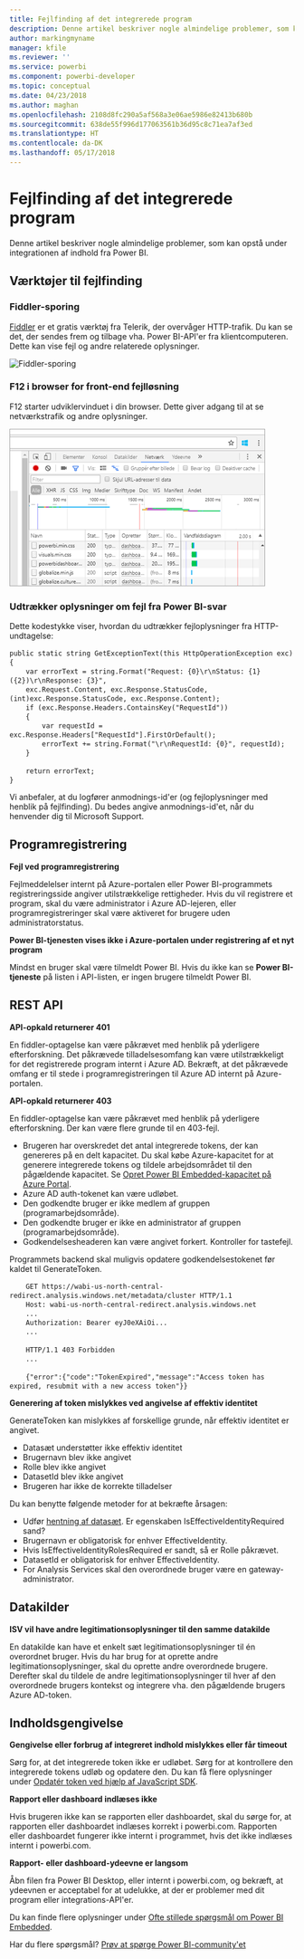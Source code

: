 ```yaml
---
title: Fejlfinding af det integrerede program
description: Denne artikel beskriver nogle almindelige problemer, som kan opstå under integrationen af indhold fra Power BI.
author: markingmyname
manager: kfile
ms.reviewer: ''
ms.service: powerbi
ms.component: powerbi-developer
ms.topic: conceptual
ms.date: 04/23/2018
ms.author: maghan
ms.openlocfilehash: 2108d8fc290a5af568a3e06ae5986e82413b680b
ms.sourcegitcommit: 638de55f996d177063561b36d95c8c71ea7af3ed
ms.translationtype: HT
ms.contentlocale: da-DK
ms.lasthandoff: 05/17/2018
---
```

# <a name="troubleshooting-your-embedded-application"></a>Fejlfinding af det integrerede program

Denne artikel beskriver nogle almindelige problemer, som kan opstå under integrationen af indhold fra Power BI.

## <a name="tools-for-troubleshooting"></a>Værktøjer til fejlfinding

### <a name="fiddler-trace"></a>Fiddler-sporing

[Fiddler](http://www.telerik.com/fiddler) er et gratis værktøj fra Telerik, der overvåger HTTP-trafik.  Du kan se det, der sendes frem og tilbage vha. Power BI-API'er fra klientcomputeren. Dette kan vise fejl og andre relaterede oplysninger.

![Fiddler-sporing](../includes/media/gateway-onprem-tshoot-tools-include/fiddler.png)

### <a name="f12-in-browser-for-front-end-debugging"></a>F12 i browser for front-end fejlløsning

F12 starter udviklervinduet i din browser. Dette giver adgang til at se netværkstrafik og andre oplysninger.

![F12 Browser-fejlfinding](media/embedded-troubleshoot/browser-f12.png)

### <a name="extracting-error-details-from-power-bi-response"></a>Udtrækker oplysninger om fejl fra Power BI-svar

Dette kodestykke viser, hvordan du udtrækker fejloplysninger fra HTTP-undtagelse:

```
public static string GetExceptionText(this HttpOperationException exc)
{
    var errorText = string.Format("Request: {0}\r\nStatus: {1} ({2})\r\nResponse: {3}",
    exc.Request.Content, exc.Response.StatusCode, (int)exc.Response.StatusCode, exc.Response.Content);
    if (exc.Response.Headers.ContainsKey("RequestId"))
    {
        var requestId = exc.Response.Headers["RequestId"].FirstOrDefault();
        errorText += string.Format("\r\nRequestId: {0}", requestId);
    }

    return errorText;
}
```
Vi anbefaler, at du logfører anmodnings-id'er (og fejloplysninger med henblik på fejlfinding).
Du bedes angive anmodnings-id'et, når du henvender dig til Microsoft Support.

## <a name="app-registration"></a>Programregistrering

**Fejl ved programregistrering**

Fejlmeddelelser internt på Azure-portalen eller Power BI-programmets registreringsside angiver utilstrækkelige rettigheder. Hvis du vil registrere et program, skal du være administrator i Azure AD-lejeren, eller programregistreringer skal være aktiveret for brugere uden administratorstatus.

**Power BI-tjenesten vises ikke i Azure-portalen under registrering af et nyt program**

Mindst en bruger skal være tilmeldt Power BI. Hvis du ikke kan se **Power BI-tjeneste** på listen i API-listen, er ingen brugere tilmeldt Power BI.

## <a name="rest-api"></a>REST API

**API-opkald returnerer 401**

En fiddler-optagelse kan være påkrævet med henblik på yderligere efterforskning. Det påkrævede tilladelsesomfang kan være utilstrækkeligt for det registrerede program internt i Azure AD. Bekræft, at det påkrævede omfang er til stede i programregistreringen til Azure AD internt på Azure-portalen.

**API-opkald returnerer 403**

En fiddler-optagelse kan være påkrævet med henblik på yderligere efterforskning. Der kan være flere grunde til en 403-fejl.

* Brugeren har overskredet det antal integrerede tokens, der kan genereres på en delt kapacitet. Du skal købe Azure-kapacitet for at generere integrerede tokens og tildele arbejdsområdet til den pågældende kapacitet. Se [Opret Power BI Embedded-kapacitet på Azure Portal](https://docs.microsoft.com/en-us/azure/power-bi-embedded/create-capacity).
* Azure AD auth-tokenet kan være udløbet.
* Den godkendte bruger er ikke medlem af gruppen (programarbejdsområde).
* Den godkendte bruger er ikke en administrator af gruppen (programarbejdsområde).
* Godkendelsesheaderen kan være angivet forkert. Kontroller for tastefejl.

Programmets backend skal muligvis opdatere godkendelsestokenet før kaldet til GenerateToken.

```
    GET https://wabi-us-north-central-redirect.analysis.windows.net/metadata/cluster HTTP/1.1
    Host: wabi-us-north-central-redirect.analysis.windows.net
    ...
    Authorization: Bearer eyJ0eXAiOi...
    ...
 
    HTTP/1.1 403 Forbidden
    ...
     
    {"error":{"code":"TokenExpired","message":"Access token has expired, resubmit with a new access token"}}
```

**Generering af token mislykkes ved angivelse af effektiv identitet**

GenerateToken kan mislykkes af forskellige grunde, når effektiv identitet er angivet.

* Datasæt understøtter ikke effektiv identitet
* Brugernavn blev ikke angivet
* Rolle blev ikke angivet
* DatasetId blev ikke angivet
* Brugeren har ikke de korrekte tilladelser

Du kan benytte følgende metoder for at bekræfte årsagen:

* Udfør [hentning af datasæt](https://msdn.microsoft.com/library/mt784653.aspx). Er egenskaben IsEffectiveIdentityRequired sand?
* Brugernavn er obligatorisk for enhver EffectiveIdentity.
* Hvis IsEffectiveIdentityRolesRequired er sandt, så er Rolle påkrævet.
* DatasetId er obligatorisk for enhver EffectiveIdentity.
* For Analysis Services skal den overordnede bruger være en gateway-administrator.

## <a name="data-sources"></a>Datakilder

**ISV vil have andre legitimationsoplysninger til den samme datakilde**

En datakilde kan have et enkelt sæt legitimationsoplysninger til én overordnet bruger. Hvis du har brug for at oprette andre legitimationsoplysninger, skal du oprette andre overordnede brugere. Derefter skal du tildele de andre legitimationsoplysninger til hver af den overordnede brugers kontekst og integrere vha. den pågældende brugers Azure AD-token.

## <a name="content-rendering"></a>Indholdsgengivelse

**Gengivelse eller forbrug af integreret indhold mislykkes eller får timeout**

Sørg for, at det integrerede token ikke er udløbet. Sørg for at kontrollere den integrerede tokens udløb og opdatere den. Du kan få flere oplysninger under [Opdatér token ved hjælp af JavaScript SDK](https://github.com/Microsoft/PowerBI-JavaScript/wiki/Refresh-token-using-JavaScript-SDK-example).

**Rapport eller dashboard indlæses ikke**

Hvis brugeren ikke kan se rapporten eller dashboardet, skal du sørge for, at rapporten eller dashboardet indlæses korrekt i powerbi.com. Rapporten eller dashboardet fungerer ikke internt i programmet, hvis det ikke indlæses internt i powerbi.com.

**Rapport- eller dashboard-ydeevne er langsom**

Åbn filen fra Power BI Desktop, eller internt i powerbi.com, og bekræft, at ydeevnen er acceptabel for at udelukke, at der er problemer med dit program eller integrations-API'er.

Du kan finde flere oplysninger under [Ofte stillede spørgsmål om Power BI Embedded](embedded-faq.md).

Har du flere spørgsmål? [Prøv at spørge Power BI-community'et](http://community.powerbi.com/)